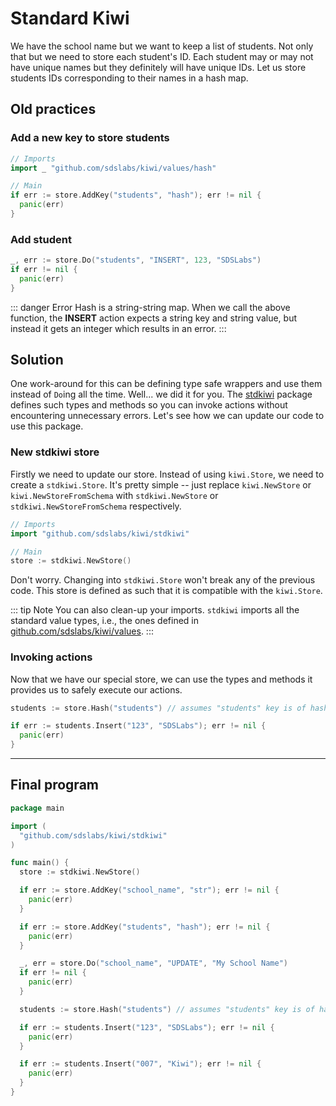 # Standard Kiwi

We have the school name but we want to keep a list of students. Not only
that but we need to store each student's ID. Each student may or may not
have unique names but they definitely will have unique IDs. Let us store
students IDs corresponding to their names in a hash map.

## Old practices

### Add a new key to store students

```go
// Imports
import _ "github.com/sdslabs/kiwi/values/hash"

// Main
if err := store.AddKey("students", "hash"); err != nil {
  panic(err)
}
```

### Add student

```go
_, err := store.Do("students", "INSERT", 123, "SDSLabs")
if err != nil {
  panic(err)
}
```

::: danger Error
Hash is a string-string map. When we call the above function, the **INSERT**
action expects a string key and string value, but instead it gets an integer
which results in an error.
:::

## Solution

One work-around for this can be defining type safe wrappers and use them
instead of `Do`ing all the time. Well... we did it for you. The
[stdkiwi](https://pkg.go.dev/github.com/sdslabs/kiwi/stdkiwi) package
defines such types and methods so you can invoke actions without encountering
unnecessary errors. Let's see how we can update our code to use this package.

### New stdkiwi store

Firstly we need to update our store. Instead of using `kiwi.Store`, we need
to create a `stdkiwi.Store`. It's pretty simple -- just replace `kiwi.NewStore`
or `kiwi.NewStoreFromSchema` with `stdkiwi.NewStore` or `stdkiwi.NewStoreFromSchema`
respectively.

```go
// Imports
import "github.com/sdslabs/kiwi/stdkiwi"

// Main
store := stdkiwi.NewStore()
```

Don't worry. Changing into `stdkiwi.Store` won't break any of the previous
code. This store is defined as such that it is compatible with the `kiwi.Store`.

::: tip Note
You can also clean-up your imports. `stdkiwi` imports all the standard value
types, i.e., the ones defined in [github.com/sdslabs/kiwi/values](https://github.com/sdslabs/kiwi/tree/main/values).
:::

### Invoking actions

Now that we have our special store, we can use the types and methods it
provides us to safely execute our actions.

```go
students := store.Hash("students") // assumes "students" key is of hash type

if err := students.Insert("123", "SDSLabs"); err != nil {
  panic(err)
}
```

***

## Final program

```go
package main

import (
  "github.com/sdslabs/kiwi/stdkiwi"
)

func main() {
  store := stdkiwi.NewStore()

  if err := store.AddKey("school_name", "str"); err != nil {
    panic(err)
  }

  if err := store.AddKey("students", "hash"); err != nil {
    panic(err)
  }

  _, err = store.Do("school_name", "UPDATE", "My School Name")
  if err != nil {
    panic(err)
  }

  students := store.Hash("students") // assumes "students" key is of hash type

  if err := students.Insert("123", "SDSLabs"); err != nil {
    panic(err)
  }

  if err := students.Insert("007", "Kiwi"); err != nil {
    panic(err)
  }
}
```
